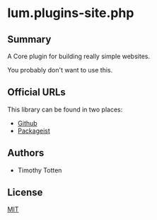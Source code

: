 # lum.plugins-site.php

## Summary

A Core plugin for building really simple websites.

You probably don't want to use this.

## Official URLs

This library can be found in two places:

 * [Github](https://github.com/supernovus/lum.plugins-site.php)
 * [Packageist](https://packagist.org/packages/lum/lum-plugins-site)

## Authors

- Timothy Totten

## License

[MIT](https://spdx.org/licenses/MIT.html)
